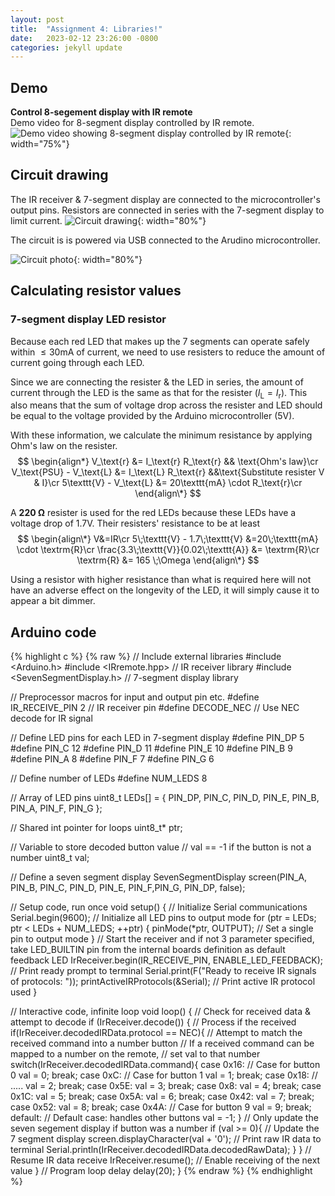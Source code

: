 ```yaml
---
layout: post
title:  "Assignment 4: Libraries!"
date:   2023-02-12 23:26:00 -0800
categories: jekyll update
---
```


## Demo
**Control 8-segement display with IR remote**  
Demo video for 8-segment display controlled by IR remote.
![Demo video showing 8-segment display controlled by IR remote]({{site.baseurl}}/assets/hw4_demo.gif){: width="75%"}

## Circuit drawing
The IR receiver & 7-segment display are connected to the microcontroller's output pins. Resistors are connected in series with the 7-segment display to limit current.
![Circuit drawing]({{site.baseurl}}/assets/hw4_circuit.png){: width="80%"}

The circuit is is powered via USB connected to the Arudino microcontroller.

![Circuit photo]({{site.baseurl}}/assets/hw4_circuit_photo.png){: width="80%"}


## Calculating resistor values

### 7-segment display LED resistor

Because each red LED that makes up the 7 segments can operate safely within $\leq 30 \text{mA}$ of current, we need to use resisters to reduce the amount of current going through each LED.

Since we are connecting the resister & the LED in series, the amount of current through the LED is the same as that for the resister ($I_\text{L} = I_\text{r}$). This also means that the sum of voltage drop across the resister and LED should be equal to the voltage provided by the Arduino microcontroller (5V).

With these information, we calculate the minimum resistance by applying Ohm's law on the resister.
$$
\begin{align*}
  V_\text{r} &= I_\text{r} R_\text{r} && \text{Ohm's law}\cr
  V_\text{PSU} - V_\text{L} &= I_\text{L} R_\text{r} &&\text{Substitute resister V & I}\cr
  5\texttt{V} - V_\text{L} &= 20\texttt{mA} \cdot R_\text{r}\cr
\end{align\*}
$$

A **220 Ω** resister is used for the red LEDs because these LEDs have a voltage drop of 1.7V. Their resisters' resistance to be at least
$$
\begin{align\*}
  V&=IR\cr
  5\;\texttt{V} - 1.7\;\texttt{V} &=20\;\texttt{mA} \cdot \textrm{R}\cr
  \frac{3.3\;\texttt{V}}{0.02\;\texttt{A}} &= \textrm{R}\cr
  \textrm{R} &= 165 \;\Omega
\end{align\*}
$$

Using a resistor with higher resistance than what is required here will not have an adverse effect on the longevity of the LED, it will simply cause it to appear a bit dimmer.


## Arduino code
{% highlight c %}
{% raw %}
// Include external libraries
#include <Arduino.h>
#include <IRremote.hpp>   // IR receiver library
#include <SevenSegmentDisplay.h>  // 7-segment display library

// Preprocessor macros for input and output pin etc.
#define IR_RECEIVE_PIN 2  // IR receiver pin
#define DECODE_NEC        // Use NEC decode for IR signal

// Define LED pins for each LED in 7-segment display
#define PIN_DP 5
#define PIN_C 12
#define PIN_D 11
#define PIN_E 10
#define PIN_B 9
#define PIN_A 8
#define PIN_F 7
#define PIN_G 6

// Define number of LEDs
#define NUM_LEDS 8

// Array of LED pins
uint8_t LEDs[] = { PIN_DP, PIN_C, PIN_D, PIN_E, PIN_B, PIN_A, PIN_F, PIN_G };

// Shared int pointer for loops
uint8_t* ptr;

// Variable to store decoded button value
// val == -1 if the button is not a number
uint8_t val;

// Define a seven segment display
SevenSegmentDisplay screen(PIN_A, PIN_B, PIN_C, PIN_D, PIN_E, PIN_F,PIN_G, PIN_DP, false);

// Setup code, run once
void setup() {
  // Initialize Serial communications
  Serial.begin(9600);
  // Initialize all LED pins to output mode
  for (ptr = LEDs; ptr < LEDs + NUM_LEDS; ++ptr) {
    pinMode(*ptr, OUTPUT);  // Set a single pin to output mode
  }
  // Start the receiver and if not 3 parameter specified, take LED_BUILTIN pin from the internal boards definition as default feedback LED
  IrReceiver.begin(IR_RECEIVE_PIN, ENABLE_LED_FEEDBACK);
  // Print ready prompt to terminal
  Serial.print(F("Ready to receive IR signals of protocols: "));
  printActiveIRProtocols(&Serial);    // Print active IR protocol used
}


// Interactive code, infinite loop
void loop() {
  // Check for received data & attempt to decode
  if (IrReceiver.decode()) {
    // Process if the received 
    if(IrReceiver.decodedIRData.protocol == NEC){
      // Attempt to match the received command into a number button
      // If a received command can be mapped to a number on the remote,
      // set val to that number
      switch(IrReceiver.decodedIRData.command){
        case 0x16:  // Case for button 0
          val = 0;
          break;
        case 0xC:   // Case for button 1
          val = 1;
          break;
        case 0x18:  // .....
          val = 2;
          break;
        case 0x5E:
          val = 3;
          break;
        case 0x8:
          val = 4;
          break;
        case 0x1C:
          val = 5;
          break;
        case 0x5A:
          val = 6;
          break;
        case 0x42:
          val = 7;
          break;
        case 0x52:
          val = 8;
          break;
        case 0x4A:  // Case for button 9
          val = 9;
          break;
        default:  // Default case: handles other buttons
          val = -1;
      }
      // Only update the seven segement display if button was a number
      if (val >= 0){
        // Update the 7 segment display
        screen.displayCharacter(val + '0');
        // Print raw IR data to terminal
        Serial.println(IrReceiver.decodedIRData.decodedRawData);
      }
    }
    // Resume IR data receive
    IrReceiver.resume(); // Enable receiving of the next value
  }
  // Program loop delay
  delay(20);
}
{% endraw %}
{% endhighlight %}